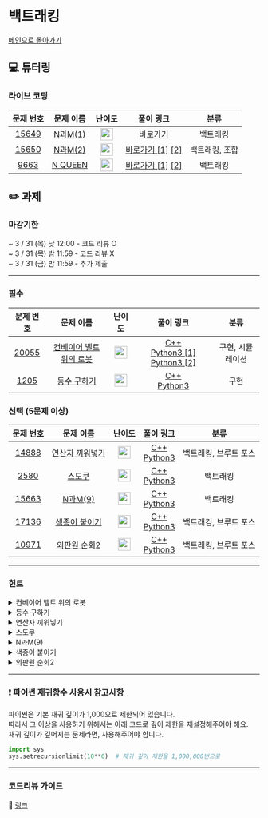 # 백트래킹

[메인으로 돌아가기](https://github.com/Altu-Bitu-2/Notice)

## 💻 튜터링

### 라이브 코딩

|문제 번호|문제 이름|난이도|풀이 링크|분류|
| :-----: | :-----: | :-----: | :-----: | :-----: |
|<a href="https://www.acmicpc.net/problem/15649" target="_blank">15649</a>|<a href="https://www.acmicpc.net/problem/15649" target="_blank">N과M(1)</a>|<img height="25px" width="25px" src="https://static.solved.ac/tier_small/8.svg"/>|[바로가기](https://github.com/Altu-Bitu-2/Notice/blob/main/03%EC%9B%94%2025%EC%9D%BC%20-%20%EB%B0%B1%ED%8A%B8%EB%9E%98%ED%82%B9/%EB%9D%BC%EC%9D%B4%EB%B8%8C%20%EC%BD%94%EB%94%A9/15649.cpp)|백트래킹|
|<a href="https://www.acmicpc.net/problem/15650" target="_blank">15650</a>|<a href="https://www.acmicpc.net/problem/15650" target="_blank">N과M(2)</a>|<img height="25px" width="25px" src="https://static.solved.ac/tier_small/8.svg"/>|[바로가기 [1]](https://github.com/Altu-Bitu-2/Notice/blob/main/03%EC%9B%94%2025%EC%9D%BC%20-%20%EB%B0%B1%ED%8A%B8%EB%9E%98%ED%82%B9/%EB%9D%BC%EC%9D%B4%EB%B8%8C%20%EC%BD%94%EB%94%A9/15650.cpp) [[2]](https://github.com/Altu-Bitu-2/Notice/blob/main/03%EC%9B%94%2025%EC%9D%BC%20-%20%EB%B0%B1%ED%8A%B8%EB%9E%98%ED%82%B9/%EB%9D%BC%EC%9D%B4%EB%B8%8C%20%EC%BD%94%EB%94%A9/15650_v2.cpp)|백트래킹, 조합|
|<a href="https://www.acmicpc.net/problem/9663" target="_blank">9663</a>|<a href="https://www.acmicpc.net/problem/9663" target="_blank">N QUEEN</a>|<img height="25px" width="25px" src="https://static.solved.ac/tier_small/11.svg"/>|[바로가기 [1]](https://github.com/Altu-Bitu-2/Notice/blob/main/03%EC%9B%94%2025%EC%9D%BC%20-%20%EB%B0%B1%ED%8A%B8%EB%9E%98%ED%82%B9/%EB%9D%BC%EC%9D%B4%EB%B8%8C%20%EC%BD%94%EB%94%A9/9663.cpp) [[2]](https://github.com/Altu-Bitu-2/Notice/blob/main/03%EC%9B%94%2025%EC%9D%BC%20-%20%EB%B0%B1%ED%8A%B8%EB%9E%98%ED%82%B9/%EB%9D%BC%EC%9D%B4%EB%B8%8C%20%EC%BD%94%EB%94%A9/9663_v2.cpp)|백트래킹|

## ✏️ 과제
### 마감기한
~ 3 / 31 (목) 낮 12:00 - 코드 리뷰 O </br>
~ 3 / 31 (목) 밤 11:59 - 코드 리뷰 X </br>
~ 3 / 31 (금) 밤 11:59 - 추가 제출 </br>


---

### 필수

|문제 번호|문제 이름|난이도|풀이 링크|분류|
| :-----: | :-----: | :-----: | :-----: | :-----: |
|<a href="https://www.acmicpc.net/problem/20055" target="_blank">20055</a>|<a href="https://www.acmicpc.net/problem/20055" target="_blank">컨베이어 벨트 위의 로봇</a>|<img height="25px" width="25px" src="https://static.solved.ac/tier_small/11.svg"/>|[C++](https://github.com/Altu-Bitu-2/Notice/blob/main/03%EC%9B%94%2025%EC%9D%BC%20-%20%EB%B0%B1%ED%8A%B8%EB%9E%98%ED%82%B9/%EA%B3%BC%EC%A0%9C/20055.cpp)<br/>[Python3 [1]](https://github.com/Altu-Bitu-2/Notice/blob/main/03%EC%9B%94%2025%EC%9D%BC%20-%20%EB%B0%B1%ED%8A%B8%EB%9E%98%ED%82%B9/%EA%B3%BC%EC%A0%9C/20055_v1.py) [Python3 [2]](https://github.com/Altu-Bitu-2/Notice/blob/main/03%EC%9B%94%2025%EC%9D%BC%20-%20%EB%B0%B1%ED%8A%B8%EB%9E%98%ED%82%B9/%EA%B3%BC%EC%A0%9C/20055_v2.py)|구현, 시뮬레이션|
|<a href="https://www.acmicpc.net/problem/1205" target="_blank">1205</a>|<a href="https://www.acmicpc.net/problem/1205" target="_blank">등수 구하기</a>|<img height="25px" width="25px" src="https://static.solved.ac/tier_small/7.svg"/>|[C++](https://github.com/Altu-Bitu-2/Notice/blob/main/03%EC%9B%94%2025%EC%9D%BC%20-%20%EB%B0%B1%ED%8A%B8%EB%9E%98%ED%82%B9/%EA%B3%BC%EC%A0%9C/1205.cpp)<br/>[Python3](https://github.com/Altu-Bitu-2/Notice/blob/main/03%EC%9B%94%2025%EC%9D%BC%20-%20%EB%B0%B1%ED%8A%B8%EB%9E%98%ED%82%B9/%EA%B3%BC%EC%A0%9C/1205.py)|구현|


### 선택 (5문제 이상)

|문제 번호|문제 이름|난이도|풀이 링크|분류|
| :-----: | :-----: | :-----: | :-----: | :-----: |
|<a href="https://www.acmicpc.net/problem/14888" target="_blank">14888</a>|<a href="https://www.acmicpc.net/problem/14888" target="_blank">연산자 끼워넣기</a>|<img height="25px" width="25px" src="https://static.solved.ac/tier_small/10.svg"/>|[C++](https://github.com/Altu-Bitu-2/Notice/blob/main/03%EC%9B%94%2025%EC%9D%BC%20-%20%EB%B0%B1%ED%8A%B8%EB%9E%98%ED%82%B9/%EA%B3%BC%EC%A0%9C/14888.cpp)<br/>[Python3](https://github.com/Altu-Bitu-2/Notice/blob/main/03%EC%9B%94%2025%EC%9D%BC%20-%20%EB%B0%B1%ED%8A%B8%EB%9E%98%ED%82%B9/%EA%B3%BC%EC%A0%9C/14888.py)|백트래킹, 브루트 포스|
|<a href="https://www.acmicpc.net/problem/2580" target="_blank">2580</a>|<a href="https://www.acmicpc.net/problem/2580" target="_blank">스도쿠</a>|<img height="25px" width="25px" src="https://static.solved.ac/tier_small/12.svg"/>|[C++](https://github.com/Altu-Bitu-2/Notice/blob/main/03%EC%9B%94%2025%EC%9D%BC%20-%20%EB%B0%B1%ED%8A%B8%EB%9E%98%ED%82%B9/%EA%B3%BC%EC%A0%9C/2580.cpp)<br/>[Python3](https://github.com/Altu-Bitu-2/Notice/blob/main/03%EC%9B%94%2025%EC%9D%BC%20-%20%EB%B0%B1%ED%8A%B8%EB%9E%98%ED%82%B9/%EA%B3%BC%EC%A0%9C/2580.py)|백트래킹|
|<a href="https://www.acmicpc.net/problem/15663" target="_blank">15663</a>|<a href="https://www.acmicpc.net/problem/15663" target="_blank">N과M(9)</a>|<img height="25px" width="25px" src="https://static.solved.ac/tier_small/9.svg"/>|[C++](https://github.com/Altu-Bitu-2/Notice/blob/main/03%EC%9B%94%2025%EC%9D%BC%20-%20%EB%B0%B1%ED%8A%B8%EB%9E%98%ED%82%B9/%EA%B3%BC%EC%A0%9C/15663.cpp)<br/>[Python3](https://github.com/Altu-Bitu-2/Notice/blob/main/03%EC%9B%94%2025%EC%9D%BC%20-%20%EB%B0%B1%ED%8A%B8%EB%9E%98%ED%82%B9/%EA%B3%BC%EC%A0%9C/15663.py)|백트래킹|
|<a href="https://www.acmicpc.net/problem/17136" target="_blank">17136</a>|<a href="https://www.acmicpc.net/problem/17136" target="_blank">색종이 붙이기</a>|<img height="25px" width="25px" src="https://static.solved.ac/tier_small/14.svg"/>|[C++](https://github.com/Altu-Bitu-2/Notice/blob/main/03%EC%9B%94%2025%EC%9D%BC%20-%20%EB%B0%B1%ED%8A%B8%EB%9E%98%ED%82%B9/%EA%B3%BC%EC%A0%9C/17136.cpp)<br/>[Python3](https://github.com/Altu-Bitu-2/Notice/blob/main/03%EC%9B%94%2025%EC%9D%BC%20-%20%EB%B0%B1%ED%8A%B8%EB%9E%98%ED%82%B9/%EA%B3%BC%EC%A0%9C/17136.py)|백트래킹, 브루트 포스|
|<a href="https://www.acmicpc.net/problem/10971" target="_blank">10971</a>|<a href="https://www.acmicpc.net/problem/10971" target="_blank">외판원 순회2</a>|<img height="25px" width="25px" src="https://static.solved.ac/tier_small/9.svg"/>|[C++](https://github.com/Altu-Bitu-2/Notice/blob/main/03%EC%9B%94%2025%EC%9D%BC%20-%20%EB%B0%B1%ED%8A%B8%EB%9E%98%ED%82%B9/%EA%B3%BC%EC%A0%9C/10971.cpp)<br/>[Python3](https://github.com/Altu-Bitu-2/Notice/blob/main/03%EC%9B%94%2025%EC%9D%BC%20-%20%EB%B0%B1%ED%8A%B8%EB%9E%98%ED%82%B9/%EA%B3%BC%EC%A0%9C/10971.py)|백트래킹, 브루트 포스|


---

### 힌트

<details>
<summary>컨베이어 벨트 위의 로봇</summary>
<div markdown="1">
&nbsp;&nbsp;&nbsp;&nbsp;
컨베이어 벨트의 회전은 어떻게 표현할 수 있을까요? 회전을 직접 구현해볼 수도 있고, 아님 벨트를 고정시킨 상태로 접근해도 될 것 같아요. 그리고 가장 먼저 올라온 로봇은 항상 내리는 위치와 제일 가깝죠.
</div>
</details>

<details>
<summary>등수 구하기</summary>
<div markdown="1">
&nbsp;&nbsp;&nbsp;&nbsp;
예제에 반례가 있어요! 그리고, 이미 스코어보드가 꽉 차 있으면 기존에 있던 사람을 밀어내지 않고서는 들어갈 수 없어요.
</div>
</details>

<details>
<summary>연산자 끼워넣기</summary>
<div markdown="1">
&nbsp;&nbsp;&nbsp;&nbsp;
수열의 길이와 연산자의 개수가 매우 적네요! 연산자의 가능한 배치를 모두 구해볼까요?
</div>
</details>

<details>
<summary>스도쿠</summary>
<div markdown="1">
&nbsp;&nbsp;&nbsp;&nbsp;
아주 익숙한 스도쿠입니다! 스도쿠 문제를 풀 때 어떻게 했었나요? 일단 가능한 숫자를 넣어보고 안되면 다른 숫자를 넣어봐요! 그나저나 같은 구역인지는 어떻게 알까요? 같은 구역의 크기는 3 x 3 이네요! N-queen 문제와 비슷하게 접근해볼까요?
</div>
</details>

<details>
<summary>N과M(9)</summary>
<div markdown="1">
&nbsp;&nbsp;&nbsp;&nbsp;
입력으로 중복되는 수가 들어오고 있어요. 수열을 만들 때 사용하는 수를 어떻게 처리해야 수열의 중복을 피할 수 있을까요?
</div>
</details>

<details>
<summary>색종이 붙이기</summary>
<div markdown="1">
&nbsp;&nbsp;&nbsp;&nbsp;
우선 색종이를 모두 붙여보아도 좋을 것 같아요. 이때 "최소" 개수를 사용하려면 어떤 크기의 색종이부터 붙여야 할까요?
</div>
</details>

<details>
<summary>외판원 순회2</summary>
<div markdown="1">
&nbsp;&nbsp;&nbsp;&nbsp;
일단 방문할 수 있는 도시를 차례차례 방문해볼까요? 그리고 첫 시작 도시로 다시 돌아왔다면 가는 길을 알게 된 거네요! 어느 곳에서 출발해도 똑같겠어요.
</div>
</details>

---

### ❗ 파이썬 재귀함수 사용시 참고사항
파이썬은 기본 재귀 깊이가 1,000으로 제한되어 있습니다.<br/>
따라서 그 이상을 사용하기 위해서는 아래 코드로 깊이 제한을 재설정해주어야 해요.<br/>
재귀 깊이가 깊어지는 문제라면, 사용해주어야 합니다.
```py
import sys
sys.setrecursionlimit(10**6)  # 재귀 깊이 제한을 1,000,000번으로 
```

---
### 코드리뷰 가이드

🔗 [링크](https://diamond-drum-0d1.notion.site/03-25-acc0dc6726ca424c8dbb197c93683574)
